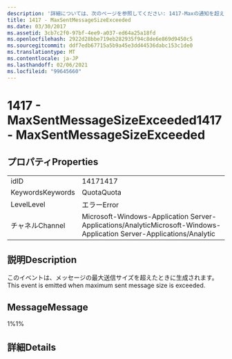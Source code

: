 ```yaml
---
description: '詳細については、次のページを参照してください: 1417-Maxの通知を超えました'
title: 1417 - MaxSentMessageSizeExceeded
ms.date: 03/30/2017
ms.assetid: 3cb7c2f0-97bf-4ee9-a037-ed64a25a18fd
ms.openlocfilehash: 2922d28bbe719eb282935f94c8de6e869d9450c5
ms.sourcegitcommit: ddf7edb67715a5b9a45e3dd44536dabc153c1de0
ms.translationtype: MT
ms.contentlocale: ja-JP
ms.lasthandoff: 02/06/2021
ms.locfileid: "99645660"
---
```

# <a name="1417---maxsentmessagesizeexceeded"></a><span data-ttu-id="6ed9d-103">1417 - MaxSentMessageSizeExceeded</span><span class="sxs-lookup"><span data-stu-id="6ed9d-103">1417 - MaxSentMessageSizeExceeded</span></span>

## <a name="properties"></a><span data-ttu-id="6ed9d-104">プロパティ</span><span class="sxs-lookup"><span data-stu-id="6ed9d-104">Properties</span></span>  
  
|||  
|-|-|  
|<span data-ttu-id="6ed9d-105">id</span><span class="sxs-lookup"><span data-stu-id="6ed9d-105">ID</span></span>|<span data-ttu-id="6ed9d-106">1417</span><span class="sxs-lookup"><span data-stu-id="6ed9d-106">1417</span></span>|  
|<span data-ttu-id="6ed9d-107">Keywords</span><span class="sxs-lookup"><span data-stu-id="6ed9d-107">Keywords</span></span>|<span data-ttu-id="6ed9d-108">Quota</span><span class="sxs-lookup"><span data-stu-id="6ed9d-108">Quota</span></span>|  
|<span data-ttu-id="6ed9d-109">Level</span><span class="sxs-lookup"><span data-stu-id="6ed9d-109">Level</span></span>|<span data-ttu-id="6ed9d-110">エラー</span><span class="sxs-lookup"><span data-stu-id="6ed9d-110">Error</span></span>|  
|<span data-ttu-id="6ed9d-111">チャネル</span><span class="sxs-lookup"><span data-stu-id="6ed9d-111">Channel</span></span>|<span data-ttu-id="6ed9d-112">Microsoft-Windows-Application Server-Applications/Analytic</span><span class="sxs-lookup"><span data-stu-id="6ed9d-112">Microsoft-Windows-Application Server-Applications/Analytic</span></span>|  
  
## <a name="description"></a><span data-ttu-id="6ed9d-113">説明</span><span class="sxs-lookup"><span data-stu-id="6ed9d-113">Description</span></span>  

 <span data-ttu-id="6ed9d-114">このイベントは、メッセージの最大送信サイズを超えたときに生成されます。</span><span class="sxs-lookup"><span data-stu-id="6ed9d-114">This event is emitted when maximum sent message size is exceeded.</span></span>  
  
## <a name="message"></a><span data-ttu-id="6ed9d-115">Message</span><span class="sxs-lookup"><span data-stu-id="6ed9d-115">Message</span></span>  

 <span data-ttu-id="6ed9d-116">1%</span><span class="sxs-lookup"><span data-stu-id="6ed9d-116">1%</span></span>  
  
## <a name="details"></a><span data-ttu-id="6ed9d-117">詳細</span><span class="sxs-lookup"><span data-stu-id="6ed9d-117">Details</span></span>

